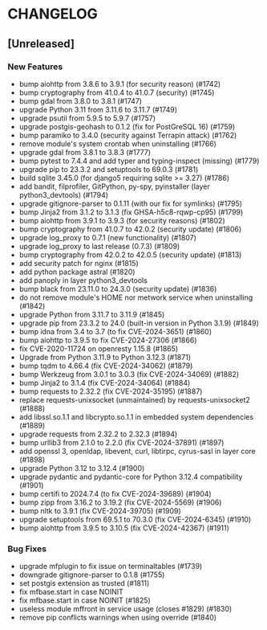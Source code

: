 # CHANGELOG

## [Unreleased]

### New Features

- bump aiohttp from 3.8.6 to 3.9.1 (for security reason) (#1742)
- bump cryptography from 41.0.4 to 41.0.7 (security) (#1745)
- bump gdal from 3.8.0 to 3.8.1 (#1747)
- upgrade Python 3.11 from 3.11.6 to 3.11.7 (#1749)
- upgrade psutil from 5.9.5 to 5.9.7 (#1757)
- upgrade postgis-geohash to 0.1.2 (fix for PostGreSQL 16) (#1759)
- bump paramiko to 3.4.0 (security against Terrapin attack) (#1762)
- remove module's system crontab when uninstalling (#1766)
- upgrade gdal from 3.8.1 to 3.8.3 (#1777)
- bump pytest to 7.4.4 and add typer and typing-inspect (missing) (#1779)
- upgrade pip to 23.3.2 and setuptools to 69.0.3 (#1781)
- build sqlite 3.45.0 (for django5 requiring sqlite >= 3.27) (#1786)
- add bandit, filprofiler, GitPython, py-spy, pyinstaller (layer python3_devtools) (#1794)
- upgrade gitignore-parser to 0.1.11 (with our fix for symlinks)  (#1795)
- bump Jinja2 from 3.1.2 to 3.1.3 (fix GHSA-h5c8-rqwp-cp95) (#1799)
- bump aiohttp from 3.9.1 to 3.9.3 (for security reasons) (#1802)
- bump cryptography from 41.0.7 to 42.0.2 (security update) (#1806)
- upgrade log_proxy to 0.7.1 (new functionality) (#1807)
- upgrade log_proxy to last release (0.7.3) (#1809)
- bump cryptography from 42.0.2 to 42.0.5 (security update) (#1813)
- add security patch for nginx  (#1815)
- add python package astral (#1820)
- add panoply in layer python3_devtools
- bump black from 23.11.0 to 24.3.0 (security update) (#1836)
- do not remove module's HOME nor metwork service when uninstalling (#1842)
- upgrade Python from 3.11.7 to 3.11.9 (#1845)
- upgrade pip from 23.3.2 to 24.0 (built-in version in Python 3.1.9) (#1849)
- bump idna from 3.4 to 3.7 (to fix CVE-2024-3651) (#1860)
- bump aiohttp to 3.9.5 to fix CVE-2024-27306 (#1866)
- fix CVE-2020-11724 on openresty 1.15.8  (#1865)
- Upgrade from Python 3.11.9 to Python 3.12.3 (#1871)
- bump tqdm to 4.66.4 (fix CVE-2024-34062) (#1879)
- bump Werkzeug from 3.0.1 to 3.0.3 (fix CVE-2024-34069) (#1882)
- bump Jinja2 to 3.1.4 (fix CVE-2024-34064) (#1884)
- bump requests to 2.32.2 (fix CVE-2024-35195) (#1887)
- replace requests-unixsocket (unmaintained) by requests-unixsocket2 (#1888)
- add libssl.so.1.1 and libcrypto.so.1.1 in embedded system dependencies (#1889)
- upgrade requests from 2.32.2 to 2.32.3 (#1894)
- bump urllib3 from 2.1.0 to 2.2.0 (fix CVE-2024-37891) (#1897)
- add openssl 3, openldap, libevent, curl, libtirpc, cyrus-sasl in layer core (#1898)
- upgrade Python 3.12 to 3.12.4 (#1900)
- upgrade pydantic and pydantic-core for Python 3.12.4 compatibility (#1901)
- bump certifi to 2024.7.4 (to fix CVE-2024-39689) (#1904)
- bump zipp from 3.16.2 to 3.19.2 (fix CVE-2024-5569) (#1906)
- bump nltk to 3.9.1 (fix CVE-2024-39705) (#1909)
- upgrade setuptools from 69.5.1 to 70.3.0 (fix CVE-2024-6345) (#1910)
- bump aiohttp from 3.9.5 to 3.10.5 (fix CVE-2024-42367) (#1911)

### Bug Fixes

- upgrade mfplugin to fix issue on terminaltables (#1739)
- downgrade gitignore-parser to 0.1.8 (#1755)
- set postgis extension as trusted (#1811)
- fix mfbase.start in case NOINIT
- fix mfbase.start in case NOINIT (#1825)
- useless module mffront in service usage (closes #1829) (#1830)
- remove pip conflicts warnings when using override (#1840)


